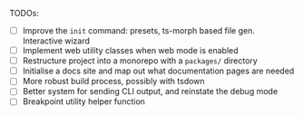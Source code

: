 TODOs:
- [ ] Improve the `init` command: presets, ts-morph based file gen. Interactive wizard
- [ ] Implement web utility classes when web mode is enabled 
- [ ] Restructure project into a monorepo with a `packages/` directory 
- [ ] Initialise a docs site and map out what documentation pages are needed
- [ ] More robust build process, possibly with tsdown
- [ ] Better system for sending CLI output, and reinstate the debug mode
- [ ] Breakpoint utility helper function